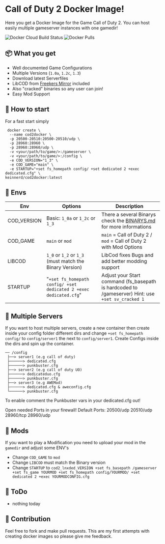 # Call of Duty 2 Docker Image!

Here you get a Docker Image for the Game Call of Duty 2. You can host easily multiple gameserver instances with one gamedir! 

![Docker Cloud Build Status](https://img.shields.io/docker/cloud/build/keinnerd/cod2docker?style=flat-square) ![Docker Pulls](https://img.shields.io/docker/pulls/keinnerd/cod2docker?style=flat-square)

## 📦 What you get
 - Well documented Game Configurations
 - Multiple Versions (`1.0a`, `1.2c`, `1.3`)
 - Download latest Serverfiles
 - LibCOD from [Freekers Mirror](https://github.com/Freekers/libcod-mirror) included 
 - Also "cracked" binaries so any user can join!
 - Easy Mod Support

## 🚀 How to start
For a fast start simply 

     docker create \
      --name cod2docker \
      -p 20500-20510:20500-20510/udp \
      -p 28960:28960 \
      -p 28960:28960/udp \
      -v <your/path/to/game/>:/gameserver \
      -v <your/path/to/game/>:/config \
      -e COD_VERSION="1_3" \
      -e COD_GAME="main" \
      -e STARTUP="+set fs_homepath config/ +set dedicated 2 +exec dedicated.cfg" \
    keinnerd/cod2docker:latest

## 🔧 Envs

|Env             |Options                       |Description                         |
|----------------|-------------------------------|-----------------------------|
|COD_VERSION     | Basic: `1_0a` or `1_2c` or `1_3` | There a several Binarys check the [BINARYS.md](BINARYS.md) for more informations|
|COD_GAME        | `main` or `mod` |`main` = Call of Duty 2 / `mod` = Call of Duty 2 with Mod Options|
|LIBCOD          | `1_0` or `1_2` or `1_3` (must match the Binary Version) | LibCod fixes Bugs and add better modding support 
|STARTUP         | "`+set fs_homepath config/ +set dedicated 2 +exec dedicated.cfg`" | Adjust your Start command (fs_basepath is hardcoded to /gameserver) Hint: use `+set sv_cracked 1`

## 📁 Multiple Servers

If you want to host multiple servers, create a new container then create inside your config folder different dirs and change `+set fs_homepath config/` to `config/server1` the next to `config/server1`. Create Configs inside the dirs and spin up the container. 

```
── /config
 ├──> server1 (e.g call of duty)
 ├──────> dedicated.cfg
 ├──────> punkbuster.cfg
 ├──> server2 (e.g call of duty UO)
 ├──────> dedicateduo.cfg
 ├──────> punkbuster.cfg
 ├──> server3 (e.g AWEMod)
 ├──────> dedicated.cfg & aweconfig.cfg
 └──────> punkbuster.cfg
```

To enable comment the Punkbuster vars in your dedicated.cfg out!

Open needed Ports in your firewall! Default Ports: 20500/udp 20510/udp 28960/tcp 28960/udp

## 👾 Mods

If you want to play a Modification you need to upload your mod in the `gamedir` and adjust some ENV's

- Change `COD_GAME` to `mod`
- Change `LIBCOD` must match the Binary version
- Change `STARTUP` to `cod2_lnxded_VERSION +set fs_basepath /gameserver +set fs_game YOURMOD +set fs_homepath config/YOURMOD/ +set dedicated 2 +exec YOURMODCONFIG.cfg` 


## 📝 ToDo

- nothing today

## 👐 Contribution

Feel free to fork and make pull requests. This are my first attempts with creating docker images so please give me feedback. 
